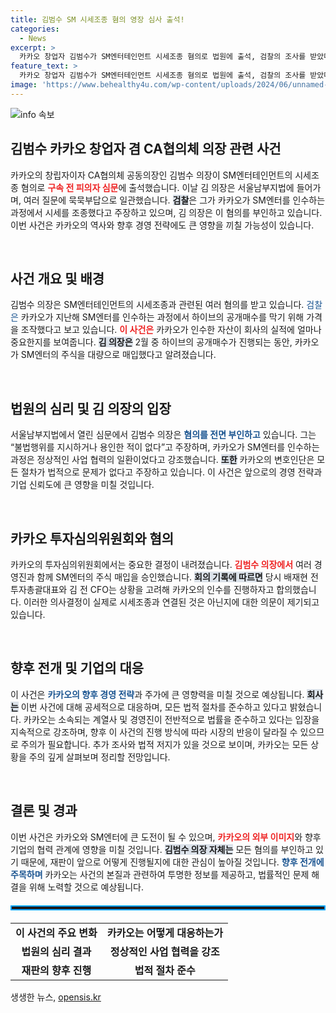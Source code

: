 ```yaml
---
title: 김범수 SM 시세조종 혐의 영장 심사 출석!
categories:
  - News
excerpt: >
  카카오 창업자 김범수가 SM엔터테인먼트 시세조종 혐의로 법원에 출석, 검찰의 조사를 받았다. 그는 관련 혐의를 부인하며 방어했지만, 카카오 내부의 회의 기록이 수사에 영향을 미칠 전망이다. 과연 그의 운명은 어떻게 될까?
feature_text: >
  카카오 창업자 김범수가 SM엔터테인먼트 시세조종 혐의로 법원에 출석, 검찰의 조사를 받았다. 그는 관련 혐의를 부인하며 방어했지만, 카카오 내부의 회의 기록이 수사에 영향을 미칠 전망이다. 과연 그의 운명은 어떻게 될까?
image: 'https://www.behealthy4u.com/wp-content/uploads/2024/06/unnamed-file.png'
---
```


<p><img src="https://www.behealthy4u.com/wp-content/uploads/2024/06/unnamed-file.png" alt="info 속보" /></p>

<h2 data-ke-size="size26">김범수 카카오 창업자 겸 CA협의체 의장 관련 사건</h2>

<p data-ke-size="size16">카카오의 창립자이자 CA협의체 공동의장인 김범수 의장이 SM엔터테인먼트의 시세조종 혐의로 <b><span style="color: #ee2323;">구속 전 피의자 심문</span></b>에 출석했습니다. 이날 김 의장은 서울남부지법에 들어가며, 여러 질문에 묵묵부답으로 일관했습니다. <b><span style="background-color: #21538527;">검찰</span></b>은 그가 카카오가 SM엔터를 인수하는 과정에서 시세를 조종했다고 주장하고 있으며, 김 의장은 이 혐의를 부인하고 있습니다. 이번 사건은 카카오의 역사와 향후 경영 전략에도 큰 영향을 끼칠 가능성이 있습니다.</p>

<p data-ke-size="size16">&nbsp;</p>

<h2 data-ke-size="size26">사건 개요 및 배경</h2>

<p data-ke-size="size16">김범수 의장은 SM엔터테인먼트의 시세조종과 관련된 여러 혐의를 받고 있습니다. </b><span style="color: #1a5490;">검찰은</span></b> 카카오가 지난해 SM엔터를 인수하는 과정에서 하이브의 공개매수를 막기 위해 가격을 조작했다고 보고 있습니다. <b><span style="color: #ee2323;">이 사건은</span></b> 카카오가 인수한 자산이 회사의 실적에 얼마나 중요한지를 보여줍니다. <b><span style="background-color: #21538527;">김 의장은</span></b> 2월 중 하이브의 공개매수가 진행되는 동안, 카카오가 SM엔터의 주식을 대량으로 매입했다고 알려졌습니다.</p>

<p data-ke-size="size16">&nbsp;</p>

<h2 data-ke-size="size26">법원의 심리 및 김 의장의 입장</h2>

<p data-ke-size="size16">서울남부지법에서 열린 심문에서 김범수 의장은 <b><span style="color: #1a5490;">혐의를 전면 부인하고</span></b> 있습니다. 그는 “불법행위를 지시하거나 용인한 적이 없다”고 주장하며, 카카오가 SM엔터를 인수하는 과정은 정상적인 사업 협력의 일환이었다고 강조했습니다. <b><span style="background-color: #21538527;">또한</span></b> 카카오의 변호인단은 모든 절차가 법적으로 문제가 없다고 주장하고 있습니다. 이 사건은 앞으로의 경영 전략과 기업 신뢰도에 큰 영향을 미칠 것입니다.</p>

<p data-ke-size="size16">&nbsp;</p>

<h2 data-ke-size="size26">카카오 투자심의위원회와 혐의</h2>

<p data-ke-size="size16">카카오의 투자심의위원회에서는 중요한 결정이 내려졌습니다. <b><span style="color: #ee2323;">김범수 의장에서</span></b> 여러 경영진과 함께 SM엔터의 주식 매입을 승인했습니다. <b><span style="background-color: #21538527;">회의 기록에 따르면</span></b> 당시 배재현 전 투자총괄대표와 김 전 CFO는 상황을 고려해 카카오의 인수를 진행하자고 합의했습니다. 이러한 의사결정이 실제로 시세조종과 연결된 것은 아닌지에 대한 의문이 제기되고 있습니다.</p>

<p data-ke-size="size16">&nbsp;</p>

<h2 data-ke-size="size26">향후 전개 및 기업의 대응</h2>

<p data-ke-size="size16">이 사건은 <b><span style="color: #1a5490;">카카오의 향후 경영 전략</span></b>과 주가에 큰 영향력을 미칠 것으로 예상됩니다. <b><span style="background-color: #21538527;">회사는</span></b> 이번 사건에 대해 공세적으로 대응하며, 모든 법적 절차를 준수하고 있다고 밝혔습니다. 카카오는 소속되는 계열사 및 경영진이 전반적으로 법률을 준수하고 있다는 입장을 지속적으로 강조하며, 향후 이 사건의 진행 방식에 따라 시장의 반응이 달라질 수 있으므로 주의가 필요합니다. 추가 조사와 법적 저지가 있을 것으로 보이며, 카카오는 모든 상황을 주의 깊게 살펴보며 정리할 전망입니다.</p>

<p data-ke-size="size16">&nbsp;</p>

<h2 data-ke-size="size26">결론 및 경과</h2>

<p data-ke-size="size16">이번 사건은 카카오와 SM엔터에 큰 도전이 될 수 있으며, <b><span style="color: #ee2323;">카카오의 외부 이미지</span></b>와 향후 기업의 협력 관계에 영향을 미칠 것입니다. <b><span style="background-color: #21538527;">김범수 의장 자체는</span></b> 모든 혐의를 부인하고 있기 때문에, 재판이 앞으로 어떻게 진행될지에 대한 관심이 높아질 것입니다. <b><span style="color: #1a5490;"> 향후 전개에 주목하며</span></b> 카카오는 사건의 본질과 관련하여 투명한 정보를 제공하고, 법률적인 문제 해결을 위해 노력할 것으로 예상됩니다.</p>

<p data-ke-size="size16"></p>

<hr style="border: 2px solid #00a5ff; height: 4px; margin: 20px 0;" />

<table style="width:100%; border-collapse: collapse;">
  <tr>
    <td style="text-align: center; height: 17px;"><b>이 사건의 주요 변화</b></td>
    <td style="text-align: center; height: 17px;"><b>카카오는 어떻게 대응하는가</b></td>
  </tr>
  <tr>
    <td style="text-align: center; height: 17px;"><b>법원의 심리 결과</b></td>
    <td style="text-align: center; height: 17px;"><b>정상적인 사업 협력을 강조</b></td>
  </tr>
  <tr>
    <td style="text-align: center; height: 17px;"><b>재판의 향후 진행</b></td>
    <td style="text-align: center; height: 17px;"><b>법적 절차 준수</b></td>
  </tr>
</table>
생생한 뉴스, <a href="https://opensis.kr" rel="dofollow">opensis.kr</a>


